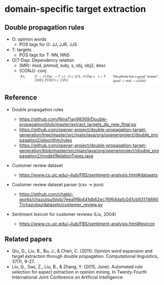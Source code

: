 # domain-specific target extraction

## Double propagation rules
* O: opinion words
    - POS tags for O: JJ, JJR, JJS
* T: targets
    - POS tags for T: NN, NNS
* O|T-Dep: Dependency relation
    - {MR}: mod, pnmod, subj, s, obj, obj2, desc
    - {CONJ}: conj
<img src="assets/R11.png"></img>

## Reference
* Double propagation rules
    - https://github.com/NinaTian98369/Double-propagation/blob/master/extract_targets_dp_new_final.py
    - https://github.com/opener-project/double-propagation-target-generation/tree/master/src/main/java/org/openerproject/double_propagation2/algorithm/rules
    - https://github.com/opener-project/double-propagation-target-generation/blob/master/src/main/java/org/openerproject/double_propagation2/model/RelationTypes.java

* Customer review dataset
    - https://www.cs.uic.edu/~liub/FBS/sentiment-analysis.html#datasets
* Customer review dataset parser (csv -> json)
    - https://github.com/chakki-works/chazutsu/blob/7eea1f6b441db62ec76f64da1c041cb931746907/chazutsu/datasets/customer_review.py
* Sentiment lexicon for customer reviews (Liu, 2004)
    - https://www.cs.uic.edu/~liub/FBS/sentiment-analysis.html#lexicon

## Related papers
* Qiu, G., Liu, B., Bu, J., & Chen, C. (2011). Opinion word expansion and target extraction through double propagation. Computational linguistics, 37(1), 9-27.
* Liu, Q., Gao, Z., Liu, B., & Zhang, Y. (2015, June). Automated rule selection for aspect extraction in opinion mining. In Twenty-Fourth International Joint Conference on Artificial Intelligence.

<!--
## Obsolete
* MDSD dataset
    - https://www.cs.jhu.edu/~mdredze/datasets/sentiment/
* MDSD datset parser (xml -> json)
    - https://github.com/robbymeals/word_vectors/blob/d829159e017695eb716413a02e3eee78fb86de25/src/mdsd2json.py
-->